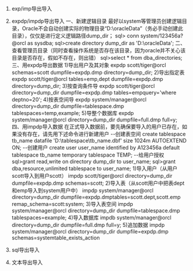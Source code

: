 1. exp/imp导出导入

2. expdp/impdp导出导入
一、新建逻辑目录
最好以system等管理员创建逻辑目录，Oracle不会自动创建实际的物理目录“D:\oracleData”（务必手动创建此目录），仅仅是进行定义逻辑路径dump_dir；
     sql> conn system/123456a?@orcl as sysdba;
     sql>create directory dump_dir as 'D:\oracleData';
二、查看管理员目录（同时查看操作系统是否存在该目录，因为oracle并不关心该目录是否存在，假如不存在，则出错）
     sql>select * from dba_directories;
三、用expdp导出数据
1)导出用户及其对象
expdp scott/tiger@orcl schemas=scott dumpfile=expdp.dmp directory=dump_dir;
2)导出指定表
expdp scott/tiger@orcl tables=emp,dept dumpfile=expdp.dmp directory=dump_dir;
3)按查询条件导
expdp scott/tiger@orcl directory=dump_dir dumpfile=expdp.dmp tables=empquery='where deptno=20';
4)按表空间导
expdp system/manager@orcl directory=dump_dir dumpfile=tablespace.dmp tablespaces=temp,example;
5)导整个数据库
expdp system/manager@orcl directory=dump_dir dumpfile=full.dmp full=y;
四、用impdp导入数据
在正式导入数据前，要先确保要导入的用户已存在，如果没有存在，请先用下述命令进行新建用户
--创建表空间
create tablespace tb_name datafile 'D:\tablespace\tb_name.dbf' size 1024m AUTOEXTEND ON;
--创建用户
create user user_name identified by A123456a default tablespace tb_name temporary tablespace TEMP;
--给用户授权
sql>grant read,write on directory dump_dir to user_name;
sql>grant dba,resource,unlimited tablespace to user_name;
1)导入用户（从用户scott导入到用户scott）
impdp scott/tiger@orcl directory=dump_dir dumpfile=expdp.dmp schemas=scott;
2)导入表（从scott用户中把表dept和emp导入到system用户中）
impdp system/manager@orcl directory=dump_dir dumpfile=expdp.dmptables=scott.dept,scott.emp remap_schema=scott:system;
3)导入表空间
impdp system/manager@orcl directory=dump_dir dumpfile=tablespace.dmp tablespaces=example;
4)导入数据库
impdb system/manager@orcl directory=dump_dir dumpfile=full.dmp full=y;
5)追加数据
impdp system/manager@orcl directory=dump_dir dumpfile=expdp.dmp schemas=systemtable_exists_action
3. sql导出导入
4. 文本导出导入
